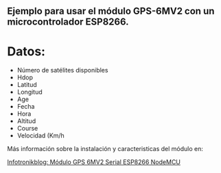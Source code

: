 ## Ejemplo para usar el módulo GPS-6MV2 con un microcontrolador ESP8266.

 # Datos:
* Número de satélites disponibles
* Hdop
* Latitud
* Longitud
* Age
* Fecha
* Hora
* Altitud
* Course
* Velocidad (Km/h

Más información sobre la instalación y caracteristicas del módulo en:

<a href="https://github.com/sparkfun/SparkFun_u-blox_NEO-M8U" target="_blank">Infotronikblog: Módulo GPS 6MV2 Serial ESP8266 NodeMCU</a>
<!--
<img src="https://github.com/Peyutron/Arduino_examples/blob/main/arduino_basic_crossing_level_ldr/UNO_LDR_crossing_road.png" height="340" />
-->
